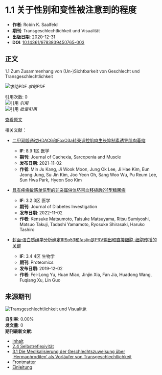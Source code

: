 # 1.1 关于性别和变性被注意到的程度

* **作者**: Robin K. Saalfeld  
* **期刊**: Transgeschlechtlichkeit und Visualität  
* **出版日期**: 2020-12-31  
* **DOI**: [10.14361/9783839450765-003](https://doi.org/10.14361/9783839450765-003)

## 正文

1.1 Zum Zusammenhang von (Un-)Sichtbarkeit von Geschlecht und Transgeschlechtlichkeit

![求助PDF](/Content/css/sci/svg/pdfl.svg) _求助PDF_

引用次数: 0  
![引用](/Content/css/sci/svg/yy.svg) _引用_  
![引用](/Content/css/sci/svg/plyy.svg) _批量引用_

[查看原文](https://doi.org/10.14361/9783839450765-003)

相关文献：

- [二甲双胍通过HDAC6和FoxO3a转录调控肌肉生长抑制素诱导肌肉萎缩](https://doi.org/10.1002/jcsm.12833)  
  * **IF**: 8.9 1区 医学  
  * **期刊**: Journal of Cachexia, Sarcopenia and Muscle  
  * **发布日期**: 2021-11-02  
  * **作者**: Min Ju Kang, Ji Wook Moon, Jung Ok Lee, Ji Hae Kim, Eun Jeong Jung, Su Jin Kim, Joo Yeon Oh, Sang Woo Wu, Pu Reum Lee, Sun Hwa Park, Hyeon Soo Kim

- [具有疾病敏感单倍型的非亲属供体脐带血移植后的1型糖尿病](https://doi.org/10.1111/jdi.13939)  
  * **IF**: 3.2 3区 医学  
  * **期刊**: Journal of Diabetes Investigation  
  * **发布日期**: 2022-11-02  
  * **作者**: Kensuke Matsumoto, Taisuke Matsuyama, Ritsu Sumiyoshi, Matsuo Takuji, Tadashi Yamamoto, Ryosuke Shirasaki, Haruko Tashiro

- [封面:蛋白质组学分析确定IRSp53和fastin是PRV输出和直接细胞-细胞传播的关键](https://doi.org/10.1002/pmic.201970201)  
  * **IF**: 3.4 4区 生物学  
  * **期刊**: Proteomics  
  * **发布日期**: 2019-12-02  
  * **作者**: Fei-Long Yu, Huan Miao, Jinjin Xia, Fan Jia, Huadong Wang, Fuqiang Xu, Lin Guo

## 来源期刊

![Transgeschlechtlichkeit und Visualität](/Content/css/sci/img/zetp.jpg)

**自引率**: 0.00%  
**发文量**: 0  
**期刊最新文献**:  
- [Inhalt](https://doi.org/10.1002/jcsm.12833)  
- [2.4 Selbstreflexivität](https://doi.org/10.1111/jdi.13939)  
- [3.1 Die Medikalisierung der Geschlechtszuweisung über ‚Hermaphroditen‘ als Vorläufer von Transgeschlechtlichkeit](https://doi.org/10.1002/pmic.201970201)  
- [Frontmatter](https://doi.org/10.1002/pmic.201970201)  
- [Einleitung](https://doi.org/10.1002/pmic.201970201)